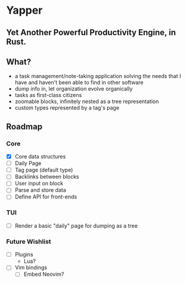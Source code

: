 # Yapper

## Yet Another Powerful Productivity Engine, in Rust.

## What?

- a task management/note-taking application solving the needs that I have and haven't been able to find in other
  software
- dump info in, let organization evolve organically
- tasks as first-class citizens
- zoomable blocks, infinitely nested as a tree representation
- custom types represented by a tag's page

## Roadmap

### Core

- [x] Core data structures
- [ ] Daily Page
- [ ] Tag page (default type)
- [ ] Backlinks between blocks
- [ ] User input on block
- [ ] Parse and store data
- [ ] Define API for front-ends

### TUI

- [ ] Render a basic "daily" page for dumping as a tree

### Future Wishlist

- [ ] Plugins
  - Lua?
- [ ] Vim bindings
  - [ ] Embed Neovim?
